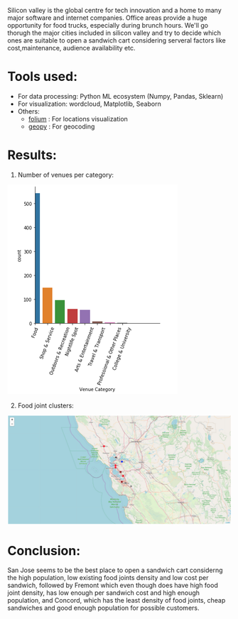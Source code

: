 Silicon valley is the global centre for tech innovation and a home to many major software and internet companies. Office areas provide a huge opportunity for food trucks, especially during brunch hours. We'll go thorugh the major cities included in silicon valley and try to decide which ones are suitable to open a sandwich cart considering serveral factors like cost,maintenance, audience availability etc.

# Tools used:
- For data processing: Python ML ecosystem (Numpy, Pandas, Sklearn)
- For visualization: wordcloud, Matplotlib, Seaborn
- Others:
  - [folium](https://pypi.org/project/folium/) : For locations visualization
  - [geopy](https://pypi.org/project/geopy/) : For geocoding
  
# Results:
1. Number of venues per category:

![Venues](venues.png)

2. Food joint clusters:

![Clusters](clusters.png)

# Conclusion:
San Jose seems to be the best place to open a sandwich cart considerng the high population, low existing food joints density and low cost per sandwich, followed by Fremont which even though does have high food joint density, has low enough per sandwich cost and high enough population, and Concord, which has the least density of food joints, cheap sandwiches and good enough population for possible customers.
